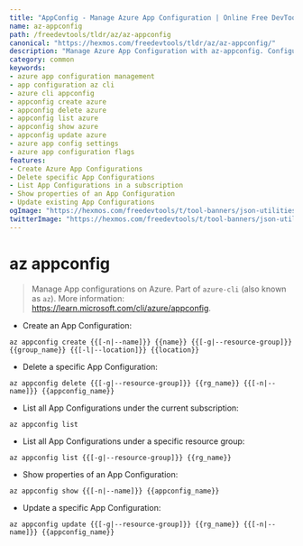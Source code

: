 ```yaml
---
title: "AppConfig - Manage Azure App Configuration | Online Free DevTools by Hexmos"
name: az-appconfig
path: /freedevtools/tldr/az/az-appconfig
canonical: "https://hexmos.com/freedevtools/tldr/az/az-appconfig/"
description: "Manage Azure App Configuration with az-appconfig. Configure settings, secrets and feature flags for your applications on Azure. Free online tool, no registration required."
category: common
keywords:
- azure app configuration management
- app configuration az cli
- azure cli appconfig
- appconfig create azure
- appconfig delete azure
- appconfig list azure
- appconfig show azure
- appconfig update azure
- azure app config settings
- azure app configuration flags
features:
- Create Azure App Configurations
- Delete specific App Configurations
- List App Configurations in a subscription
- Show properties of an App Configuration
- Update existing App Configurations
ogImage: "https://hexmos.com/freedevtools/t/tool-banners/json-utilities-banner.png"
twitterImage: "https://hexmos.com/freedevtools/t/tool-banners/json-utilities-banner.png"
---
```


# az appconfig

> Manage App configurations on Azure.
> Part of `azure-cli` (also known as `az`).
> More information: <https://learn.microsoft.com/cli/azure/appconfig>.

- Create an App Configuration:

`az appconfig create {{[-n|--name]}} {{name}} {{[-g|--resource-group]}} {{group_name}} {{[-l|--location]}} {{location}}`

- Delete a specific App Configuration:

`az appconfig delete {{[-g|--resource-group]}} {{rg_name}} {{[-n|--name]}} {{appconfig_name}}`

- List all App Configurations under the current subscription:

`az appconfig list`

- List all App Configurations under a specific resource group:

`az appconfig list {{[-g|--resource-group]}} {{rg_name}}`

- Show properties of an App Configuration:

`az appconfig show {{[-n|--name]}} {{appconfig_name}}`

- Update a specific App Configuration:

`az appconfig update {{[-g|--resource-group]}} {{rg_name}} {{[-n|--name]}} {{appconfig_name}}`
